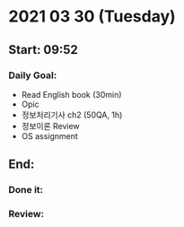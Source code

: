 # 2021 03 30 (Tuesday)
Start: 09:52
--
### Daily Goal:
- Read English book (30min)
- Opic
- 정보처리기사 ch2 (50QA, 1h)
- 정보이론 Review
- OS assignment

End:
--
### Done it:

### Review:
